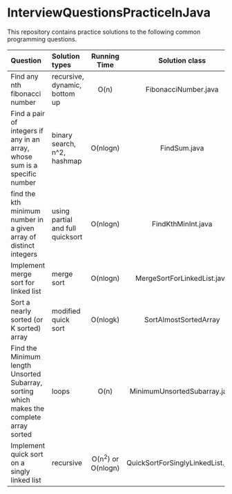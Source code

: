 # InterviewQuestionsPracticeInJava
This repository contains practice solutions to the following common programming questions.

| Question 					   |   Solution types   			  |Running Time  |		Solution class		  |
|:-----------------------------|:---------------------------------|:------------:|:--------------------------:|
|Find any nth fibonacci number |  recursive, dynamic, bottom up   |     O(n)     |     FibonacciNumber.java	  |
|Find a pair of integers if any in an array, whose sum is a specific number|  binary search, n^2, hashmap	| O(nlogn) | 	FindSum.java |
|find the kth minimum number in a given array of distinct integers| using partial and full quicksort | O(nlogn) | FindKthMinInt.java |
|Implement merge sort for linked list | merge sort	| O(nlogn)	| MergeSortForLinkedList.java	|
| Sort a nearly sorted (or K sorted) array  | modified quick sort	| O(nlogk)	|	SortAlmostSortedArray	|
| Find the Minimum length Unsorted Subarray, sorting which makes the complete array sorted | loops | O(n) | MinimumUnsortedSubarray.java |
| Implement quick sort on a singly linked list | recursive | O(n<sup>2</sup>) or O(nlogn) | QuickSortForSinglyLinkedList.java | 